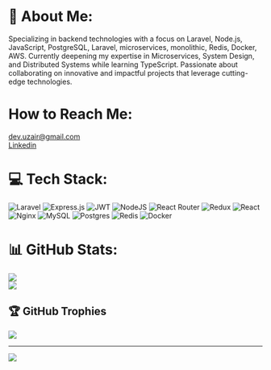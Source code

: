 # 💫 About Me:
Specializing in backend technologies with a focus on Laravel, Node.js, JavaScript, PostgreSQL, Laravel, microservices, monolithic, Redis, Docker, AWS. Currently deepening my expertise in Microservices, System Design, and Distributed Systems while learning TypeScript.
Passionate about collaborating on innovative and impactful projects that leverage cutting-edge technologies.

# How to Reach Me:
dev.uzair@gmail.com<br>[Linkedin](https://www.linkedin.com/in/gsuzair/)


# 💻 Tech Stack:
![Laravel](https://img.shields.io/badge/laravel-%23FF2D20.svg?style=for-the-badge&logo=laravel&logoColor=white) ![Express.js](https://img.shields.io/badge/express.js-%23404d59.svg?style=for-the-badge&logo=express&logoColor=%2361DAFB) ![JWT](https://img.shields.io/badge/JWT-black?style=for-the-badge&logo=JSON%20web%20tokens)  ![NodeJS](https://img.shields.io/badge/node.js-6DA55F?style=for-the-badge&logo=node.js&logoColor=white) ![React Router](https://img.shields.io/badge/React_Router-CA4245?style=for-the-badge&logo=react-router&logoColor=white) ![Redux](https://img.shields.io/badge/redux-%23593d88.svg?style=for-the-badge&logo=redux&logoColor=white) ![React](https://img.shields.io/badge/react-%2320232a.svg?style=for-the-badge&logo=react&logoColor=%2361DAFB) ![Nginx](https://img.shields.io/badge/nginx-%23009639.svg?style=for-the-badge&logo=nginx&logoColor=white)  ![MySQL](https://img.shields.io/badge/mysql-%2300000f.svg?style=for-the-badge&logo=mysql&logoColor=white) ![Postgres](https://img.shields.io/badge/postgres-%23316192.svg?style=for-the-badge&logo=postgresql&logoColor=white) ![Redis](https://img.shields.io/badge/redis-%23DD0031.svg?style=for-the-badge&logo=redis&logoColor=white) ![Docker](https://img.shields.io/badge/docker-%230db7ed.svg?style=for-the-badge&logo=docker&logoColor=white)
# 📊 GitHub Stats:
![](https://github-readme-streak-stats.herokuapp.com/?user=gsuzair&theme=dark&hide_border=false)<br/>
![](https://github-readme-stats.vercel.app/api/top-langs/?username=gsuzair&theme=dark&hide_border=false&include_all_commits=false&count_private=false&layout=compact)

## 🏆 GitHub Trophies
![](https://github-profile-trophy.vercel.app/?username=gsuzair&theme=onedark&no-frame=false&no-bg=true&margin-w=4)

---
[![](https://visitcount.itsvg.in/api?id=SagarMaheshwary&icon=0&color=0)](https://visitcount.itsvg.in)

<!-- Proudly created with GPRM ( https://gprm.itsvg.in ) -->